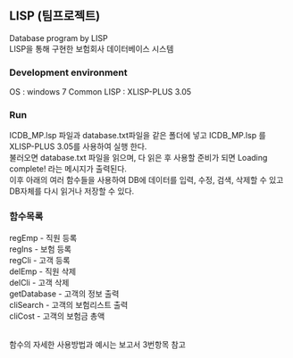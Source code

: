 ## LISP (팀프로젝트)
Database program by LISP
<br>LISP을 통해 구현한 보험회사 데이터베이스 시스템

### Development environment
OS : windows 7
Common LISP : XLISP-PLUS 3.05

### Run
ICDB_MP.lsp 파일과 database.txt파일을 같은 폴더에 넣고 ICDB_MP.lsp 를 XLISP-PLUS 3.05를 사용하여 실행 한다.
<br>불러오면 database.txt 파일을 읽으며, 다 읽은 후 사용할 준비가 되면 Loading complete! 라는 메시지가 출력된다. 
<br>이후 아래의 여러 함수들을 사용하여 DB에 데이터를 입력, 수정, 검색, 삭제할 수 있고 DB자체를 다시 읽거나 저장할 수 있다.


### 함수목록
regEmp - 직원 등록
<br>regIns - 보험 등록
<br>regCli - 고객 등록
<br>delEmp - 직원 삭제
<br>delCli - 고객 삭제
<br>getDatabase - 고객의 정보 출력
<br>cliSearch - 고객의 보험리스트 출력
<br>cliCost - 고객의 보험금 총액

<br>함수의 자세한 사용방법과 예시는 보고서 3번항목 참고

